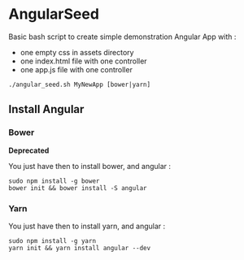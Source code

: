 # AngularSeed

Basic bash script to create simple demonstration Angular App with :
* one empty css in assets directory
* one index.html file with one controller
* one app.js file with one controller

```
./angular_seed.sh MyNewApp [bower|yarn]
```

## Install Angular

### Bower

__Deprecated__

You just have then to install bower, and angular :
```
sudo npm install -g bower
bower init && bower install -S angular
```
### Yarn

You just have then to install yarn, and angular :
```
sudo npm install -g yarn
yarn init && yarn install angular --dev
```
